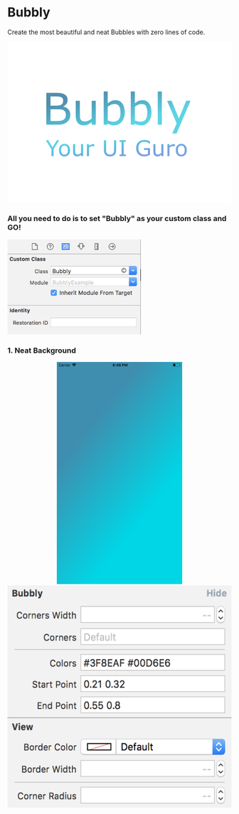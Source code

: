 # Bubbly
Create the most beautiful and neat Bubbles with zero lines of code. 

<p align="center">
  <img src="/Assets/Logo.png">
</p>

### All you need to do is to set "Bubbly" as your custom class and GO!

<img width="300" src="/Assets/CustomClass.png">

### 1. Neat Background 
<p align="center">
<img height="500"  src="/Assets/Background2.png">
<img height="500"  src="/Assets/Background3.png">
</p>

